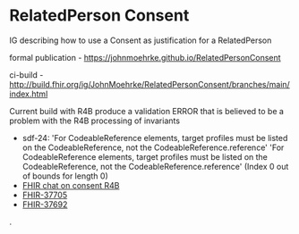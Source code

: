 # RelatedPerson Consent

IG describing how to use a Consent as justification for a RelatedPerson

formal publication - https://johnmoehrke.github.io/RelatedPersonConsent

ci-build - http://build.fhir.org/ig/JohnMoehrke/RelatedPersonConsent/branches/main/index.html

Current build with R4B produce a validation ERROR that is believed to be a problem with the R4B processing of invariants
* sdf-24: 'For CodeableReference elements, target profiles must be listed on the CodeableReference, not the CodeableReference.reference' 'For CodeableReference elements, target profiles must be listed on the CodeableReference, not the CodeableReference.reference' (Index 0 out of bounds for length 0)
* [FHIR chat on consent R4B](https://chat.fhir.org/#narrow/stream/179252-IG-creation/topic/R4B.20consent)
* [FHIR-37705](https://jira.hl7.org/browse/FHIR-37705)
* [FHIR-37692](https://jira.hl7.org/browse/FHIR-37692)

.
